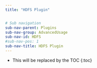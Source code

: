 ```yaml
---
title: "HDFS Plugin"


# Sub navigation
sub-nav-parent: Plugins
sub-nav-group: AdvancedUsage
sub-nav-id: HDFS
#sub-nav-pos: 1
sub-nav-title: HDFS Plugin
---
```


* This will be replaced by the TOC
{:toc}
